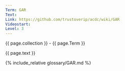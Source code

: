 ```yaml
---
Term: GAR
Text: 
Link: https://github.com/trustoverip/acdc/wiki/GAR
Videostart: 
Level: 3
---
```


{{ page.collection }} - {{ page.Term }}

   {{ page.text }}

{% include_relative glossary/GAR.md %}
